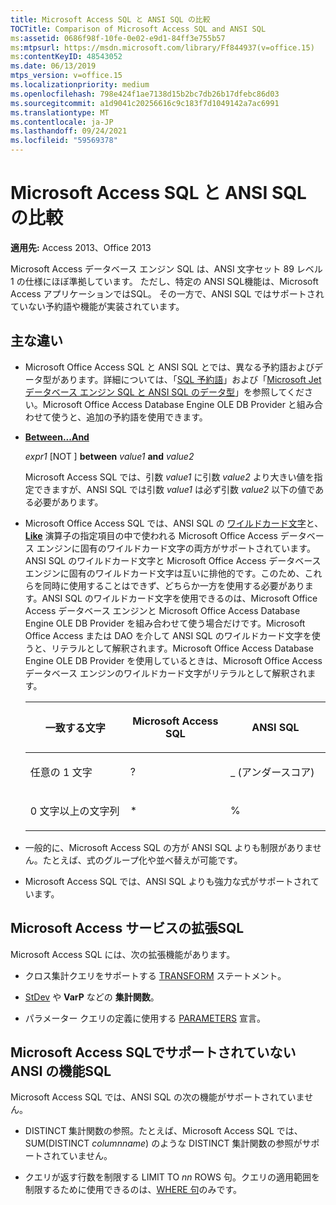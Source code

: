 ```yaml
---
title: Microsoft Access SQL と ANSI SQL の比較
TOCTitle: Comparison of Microsoft Access SQL and ANSI SQL
ms:assetid: 0686f98f-10fe-0e02-e9d1-84ff3e755b57
ms:mtpsurl: https://msdn.microsoft.com/library/Ff844937(v=office.15)
ms:contentKeyID: 48543052
ms.date: 06/13/2019
mtps_version: v=office.15
ms.localizationpriority: medium
ms.openlocfilehash: 798e424f1ae7138d15b2bc7db26b17dfebc86d03
ms.sourcegitcommit: a1d9041c20256616c9c183f7d1049142a7ac6991
ms.translationtype: MT
ms.contentlocale: ja-JP
ms.lasthandoff: 09/24/2021
ms.locfileid: "59569378"
---
```

# <a name="comparison-of-microsoft-access-sql-and-ansi-sql"></a>Microsoft Access SQL と ANSI SQL の比較

**適用先:** Access 2013、Office 2013

Microsoft Access データベース エンジン SQL は、ANSI 文字セット 89 レベル 1 の仕様にほぼ準拠しています。 ただし、特定の ANSI SQL機能は、Microsoft Access アプリケーションではSQL。 その一方で、ANSI SQL ではサポートされていない予約語や機能が実装されています。

## <a name="major-differences"></a>主な違い

- Microsoft Office Access SQL と ANSI SQL とでは、異なる予約語およびデータ型があります。詳細については、「[SQL 予約語](sql-reserved-words.md)」および「[Microsoft Jet データベース エンジン SQL と ANSI SQL のデータ型](equivalent-ansi-sql-data-types.md)」を参照してください。Microsoft Office Access Database Engine OLE DB Provider と組み合わせて使うと、追加の予約語を使用できます。

- **[Between...And](https://docs.microsoft.com/office/vba/access/concepts/miscellaneous/between-and-operator)**
    
  *expr1* \[NOT \] **between** *value1* **and** *value2*
    
  Microsoft Access SQL では、引数 *value1* に引数 *value2* より大きい値を指定できますが、ANSI SQL では引数 *value1* は必ず引数 *value2* 以下の値である必要があります。

- Microsoft Office Access SQL では、ANSI SQL の [ワイルドカード文字](using-wildcard-characters-in-string-comparisons.md)と、 **[Like](https://docs.microsoft.com/office/vba/access/Concepts/Structured-Query-Language/like-operator-microsoft-access-sql)** 演算子の指定項目の中で使われる Microsoft Office Access データベース エンジンに固有のワイルドカード文字の両方がサポートされています。ANSI SQL のワイルドカード文字と Microsoft Office Access データベース エンジンに固有のワイルドカード文字は互いに排他的です。このため、これらを同時に使用することはできず、どちらか一方を使用する必要があります。ANSI SQL のワイルドカード文字を使用できるのは、Microsoft Office Access データベース エンジンと Microsoft Office Access Database Engine OLE DB Provider を組み合わせて使う場合だけです。Microsoft Office Access または DAO を介して ANSI SQL のワイルドカード文字を使うと、リテラルとして解釈されます。Microsoft Office Access Database Engine OLE DB Provider を使用しているときは、Microsoft Office Access データベース エンジンのワイルドカード文字がリテラルとして解釈されます。
    
    <table>
    <colgroup>
    <col style="width: 33%" />
    <col style="width: 33%" />
    <col style="width: 33%" />
    </colgroup>
    <thead>
    <tr class="header">
    <th><p>一致する文字</p></th>
    <th><p>Microsoft Access SQL</p></th>
    <th><p>ANSI SQL</p></th>
    </tr>
    </thead>
    <tbody>
    <tr class="odd">
    <td><p>任意の 1 文字</p></td>
    <td><p>?</p></td>
    <td><p>_ (アンダースコア)</p></td>
    </tr>
    <tr class="even">
    <td><p>0 文字以上の文字列</p></td>
    <td><p>*</p></td>
    <td><p>%</p></td>
    </tr>
    </tbody>
    </table>


- 一般的に、Microsoft Access SQL の方が ANSI SQL よりも制限がありません。たとえば、式のグループ化や並べ替えが可能です。

- Microsoft Access SQL では、ANSI SQL よりも強力な式がサポートされています。

## <a name="enhanced-features-of-microsoft-access-sql"></a>Microsoft Access サービスの拡張SQL

Microsoft Access SQL には、次の拡張機能があります。

- クロス集計クエリをサポートする [TRANSFORM](transform-statement-microsoft-access-sql.md) ステートメント。

- [StDev](sql-aggregate-functions-sql.md) や **VarP** などの **集計関数**。

- パラメーター クエリの定義に使用する [PARAMETERS](parameters-declaration-microsoft-access-sql.md) 宣言。

## <a name="ansi-sql-features-not-supported-in-microsoft-access-sql"></a>Microsoft Access SQLでサポートされていない ANSI の機能SQL

Microsoft Access SQL では、ANSI SQL の次の機能がサポートされていません。

- DISTINCT 集計関数の参照。たとえば、Microsoft Access SQL では、SUM(DISTINCT *columnname*) のような DISTINCT 集計関数の参照がサポートされていません。

- クエリが返す行数を制限する LIMIT TO *nn* ROWS 句。クエリの適用範囲を制限するために使用できるのは、[WHERE 句](https://docs.microsoft.com/office/vba/access/Concepts/Structured-Query-Language/where-clause-microsoft-access-sql)のみです。

